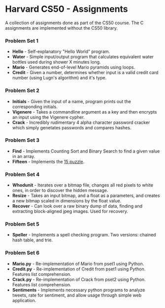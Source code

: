 # Harvard CS50 - Assignments
A collection of assignments done as part of the CS50 course. The C assignments are implemented without the CS50 library.

### Problem Set 1
* **Hello** - Self-explanatory "Hello World" program.
* **Water** - Simple input/output program that calculates equivalent water bottles used during shower X minutes long.
* **Mario** - Generates end-of-level Mario pyramids using loops.
* **Credit** - Given a number, determines whether input is a valid credit card number (using Lugn's algorithm) and it's type.

### Problem Set 2
* **Initials** -  Given the input of a name, program prints out the corresponding initials.
* **Vigenere** - Takes a commandline argument as a key and then encrypts an input using the Vigenere cypher.
* **Crack** - Incredibly rudimentary 4 alpha character password cracker which simply genetates passwords and compares hashes.

### Problem Set 3
* **Find** -  Implements Counting Sort and Binary Search to find a given value in an array.
* **Fifteen** - Implements the [15 puzzle](https://en.wikipedia.org/wiki/15_puzzle).

### Problem Set 4
* **Whodunit** - Iterates over a bitmap file, changes all red pixels to white ones, in order to discover the hidden message.
* **Resize** - Takes an input bitmap, and a float as a parameters, and creates a new bitmap scaled in dimensions by the float value.
* **Recover** - Can look over a raw binary dump of data, finding and extracting block-aligned jpeg images. Used for recovery.

### Problem Set 5
* **Speller** - Implements a spell checking program. Two versions: chained hash table, and trie.

### Problem Set 6
* **Mario.py** - Re-implementation of Mario from pset1 using Python.
* **Credit.py** - Re-implementation of Credit from pset1 using Python. Features list comprehension.
* **Crack.py** - Re-implementation of Crack from pset2 using Python. Features list comprehension.
* **Sentiments** - Implements necessary python programs to analyze tweets, rate for sentiment, and allow usage through simple web application.
